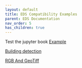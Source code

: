 ```yaml
---
layout: default
title: EDS Compatibility Examples
parent: EDS Documentation
nav_order: 5
has_children: true
---
```


Test the jupyter book
[Example](../EDS%20Compatibility%20Examples/EDA_NotebookTemplate.ipynb)

[Building detection](../EDS%20Compatibility%20Examples/venus-denver-with-building-model.ipynb)

[RGB And GeoTiff](../EDS%20Compatibility%20Examples/venus-git-over-LEFR3.ipynb)

